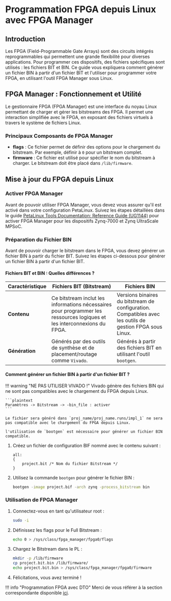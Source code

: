 # Programmation FPGA depuis Linux avec FPGA Manager

## Introduction

Les FPGA (Field-Programmable Gate Arrays) sont des circuits intégrés reprogrammables qui permettent une grande flexibilité pour diverses applications. Pour programmer ces dispositifs, des fichiers spécifiques sont utilisés : les fichiers BIT et BIN. Ce guide vous expliquera comment générer un fichier BIN à partir d'un fichier BIT et l'utiliser pour programmer votre FPGA, en utilisant l'outil FPGA Manager sous Linux.

## FPGA Manager : Fonctionnement et Utilité

Le gestionnaire FPGA (FPGA Manager) est une interface du noyau Linux permettant de charger et gérer les bitstreams des FPGA. Il permet une interaction simplifiée avec le FPGA, en exposant des fichiers virtuels à travers le système de fichiers Linux.

### Principaux Composants de FPGA Manager

- **flags** : Ce fichier permet de définir des options pour le chargement du bitstream. Par exemple, définir à `0` pour un bitstream complet.
- **firmware** : Ce fichier est utilisé pour spécifier le nom du bitstream à charger. Le bitstream doit être placé dans `/lib/firmware`.

## Mise à jour du FPGA depuis Linux

### Activer FPGA Manager

Avant de pouvoir utiliser FPGA Manager, vous devez vous assurer qu'il est activé dans votre configuration PetaLinux. Suivez les étapes détaillées dans le guide [PetaLinux Tools Documentation: Reference Guide (UG1144)](https://docs.amd.com/r/en-US/ug1144-petalinux-tools-reference-guide/FPGA-Manager-Configuration-and-Usage-for-Zynq-7000-Devices-and-Zynq-UltraScale-MPSoC) pour activer FPGA Manager pour les dispositifs Zynq-7000 et Zynq UltraScale MPSoC.

### Préparation du Fichier BIN

Avant de pouvoir charger le bitstream dans le FPGA, vous devez générer un fichier BIN à partir du fichier BIT. Suivez les étapes ci-dessous pour générer un fichier BIN à partir d'un fichier BIT.

#### Fichiers BIT et BIN : Quelles différences ?

| Caractéristique      | Fichiers BIT (Bitstream)                                              | Fichiers BIN                                                |
|----------------------|-----------------------------------------------------------|-------------------------------------------------------------|
| **Contenu**          | Ce bitstream inclut les informations nécessaires pour programmer les ressources logiques et les interconnexions du FPGA. | Versions binaires du bitstream de configuration. Compatibles avec les outils de gestion FPGA sous Linux. |
| **Génération**       | Générés par des outils de synthèse et de placement/routage comme `Vivado`. | Générés à partir des fichiers BIT en utilisant l'outil `bootgen`.

#### Comment générer un fichier BIN à partir d'un fichier BIT ?

!!! warning "NE PAS UTILISER VIVADO !"
    Vivado génère des fichiers BIN qui ne sont pas compatibles avec le chargement du FPGA depuis Linux.
    
    ```plaintext	
    Paramètres -> Bitstream -> -bin_file : activer
    ```

    Le fichier sera généré dans `proj_name/proj_name.runs/impl_1` ne sera pas compatible avec le chargement du FPGA depuis Linux.
    
    l'utilisation de `bootgen` est nécessaire pour générer un fichier BIN compatible.

1. Créez un fichier de configuration BIF nommé avec le contenu suivant :

    ```plaintext title="project.bif"
    all:
    {
        project.bit /* Nom du fichier Bitstream */
    }
    ```

2. Utilisez la commande `bootgen` pour générer le fichier BIN :

    ```bash
    bootgen -image project.bif -arch zynq -process_bitstream bin
    ```

### Utilisation de FPGA Manager

1. Connectez-vous en tant qu'utilisateur root :

    ```bash
    sudo -i
    ```

2. Définissez les flags pour le Full Bitstream :

    ```bash
    echo 0 > /sys/class/fpga_manager/fpga0/flags
    ```

3. Chargez le Bitstream dans le PL :

     ```bash
     mkdir -p /lib/firmware
     cp project.bit.bin /lib/firmware/
     echo project.bit.bin > /sys/class/fpga_manager/fpga0/firmware
     ```

4. Félicitations, vous avez terminé !

!!! info "Programmation FPGA avec DTO"
    Merci de vous référer à la section correspondante disponible [ici](device_tree.md).
